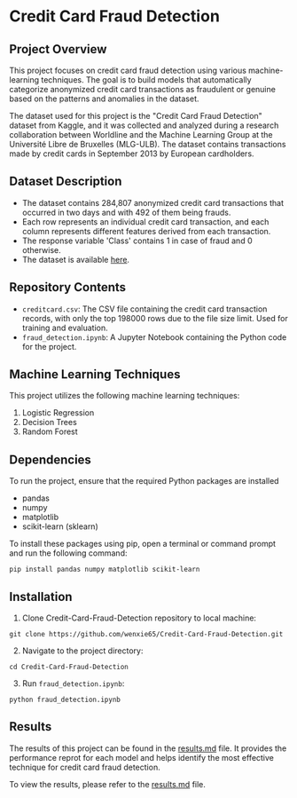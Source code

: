 # Credit Card Fraud Detection

## Project Overview
This project focuses on credit card fraud detection using various machine-learning techniques. The goal is to build models that automatically categorize anonymized credit card transactions as fraudulent or genuine based on the patterns and anomalies in the dataset.

The dataset used for this project is the "Credit Card Fraud Detection" dataset from Kaggle, and it was collected and analyzed during a research collaboration between Worldline and the Machine Learning Group at the Université Libre de Bruxelles (MLG-ULB). The dataset contains transactions made by credit cards in September 2013 by European cardholders.

## Dataset Description
- The dataset contains 284,807 anonymized credit card transactions that occurred in two days and with 492 of them being frauds.
- Each row represents an individual credit card transaction, and each column represents different features derived from each transaction.
- The response variable 'Class' contains 1 in case of fraud and 0 otherwise.
- The dataset is available [here](https://www.kaggle.com/datasets/mlg-ulb/creditcardfraud).

## Repository Contents
- `creditcard.csv`: The CSV file containing the credit card transaction records, with only the top 198000 rows due to the file size limit. Used for training and evaluation.
- `fraud_detection.ipynb`: A Jupyter Notebook containing the Python code for the project.

## Machine Learning Techniques
This project utilizes the following machine learning techniques:
1. Logistic Regression
2. Decision Trees
3. Random Forest

## Dependencies
To run the project, ensure that the required Python packages are installed 
 - pandas
 - numpy
 - matplotlib
 - scikit-learn (sklearn)

To install these packages using pip, open a terminal or command prompt and run the following command:
```shell
pip install pandas numpy matplotlib scikit-learn
```

## Installation
1. Clone Credit-Card-Fraud-Detection repository to local machine:
```shell
git clone https://github.com/wenxie65/Credit-Card-Fraud-Detection.git
```
2. Navigate to the project directory:
```shell
cd Credit-Card-Fraud-Detection
```
3. Run `fraud_detection.ipynb`:
```shell
python fraud_detection.ipynb
```

## Results
The results of this project can be found in the [results.md](results.md) file. It provides the performance reprot for each model and helps identify the most effective technique for credit card fraud detection.

To view the results, please refer to the [results.md](results.md) file.
